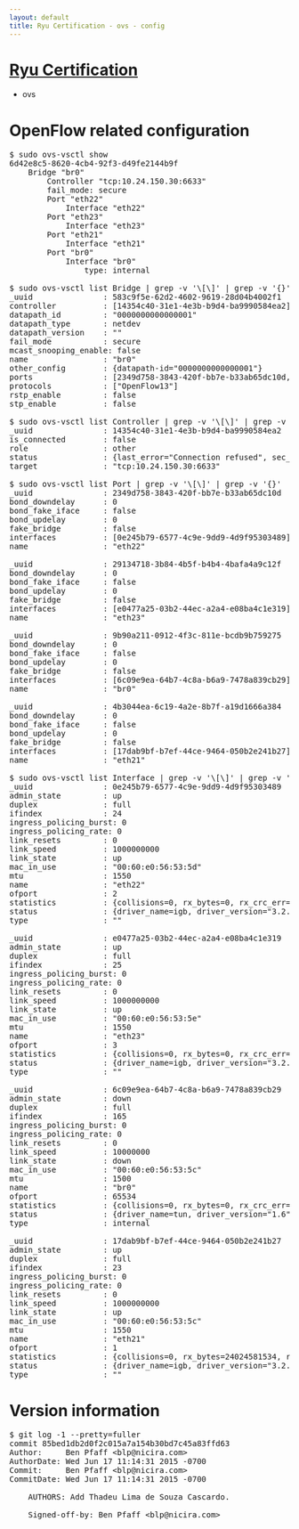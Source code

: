 ```yaml
---
layout: default
title: Ryu Certification - ovs - config
---
```

# [Ryu Certification](http://osrg.github.io/ryu/certification.html)
* ovs 

# OpenFlow related configuration
<pre>
$ sudo ovs-vsctl show
6d42e8c5-8620-4cb4-92f3-d49fe2144b9f
    Bridge "br0"
        Controller "tcp:10.24.150.30:6633"
        fail_mode: secure
        Port "eth22"
            Interface "eth22"
        Port "eth23"
            Interface "eth23"
        Port "eth21"
            Interface "eth21"
        Port "br0"
            Interface "br0"
                type: internal

$ sudo ovs-vsctl list Bridge | grep -v '\[\]' | grep -v '{}'
_uuid               : 583c9f5e-62d2-4602-9619-28d04b4002f1
controller          : [14354c40-31e1-4e3b-b9d4-ba9990584ea2]
datapath_id         : "0000000000000001"
datapath_type       : netdev
datapath_version    : "<built-in>"
fail_mode           : secure
mcast_snooping_enable: false
name                : "br0"
other_config        : {datapath-id="0000000000000001"}
ports               : [2349d758-3843-420f-bb7e-b33ab65dc10d, 29134718-3b84-4b5f-b4b4-4bafa4a9c12f, 4b3044ea-6c19-4a2e-8b7f-a19d1666a384, 9b90a211-0912-4f3c-811e-bcdb9b759275]
protocols           : ["OpenFlow13"]
rstp_enable         : false
stp_enable          : false

$ sudo ovs-vsctl list Controller | grep -v '\[\]' | grep -v '{}'
_uuid               : 14354c40-31e1-4e3b-b9d4-ba9990584ea2
is_connected        : false
role                : other
status              : {last_error="Connection refused", sec_since_disconnect="2", state=BACKOFF}
target              : "tcp:10.24.150.30:6633"

$ sudo ovs-vsctl list Port | grep -v '\[\]' | grep -v '{}'
_uuid               : 2349d758-3843-420f-bb7e-b33ab65dc10d
bond_downdelay      : 0
bond_fake_iface     : false
bond_updelay        : 0
fake_bridge         : false
interfaces          : [0e245b79-6577-4c9e-9dd9-4d9f95303489]
name                : "eth22"

_uuid               : 29134718-3b84-4b5f-b4b4-4bafa4a9c12f
bond_downdelay      : 0
bond_fake_iface     : false
bond_updelay        : 0
fake_bridge         : false
interfaces          : [e0477a25-03b2-44ec-a2a4-e08ba4c1e319]
name                : "eth23"

_uuid               : 9b90a211-0912-4f3c-811e-bcdb9b759275
bond_downdelay      : 0
bond_fake_iface     : false
bond_updelay        : 0
fake_bridge         : false
interfaces          : [6c09e9ea-64b7-4c8a-b6a9-7478a839cb29]
name                : "br0"

_uuid               : 4b3044ea-6c19-4a2e-8b7f-a19d1666a384
bond_downdelay      : 0
bond_fake_iface     : false
bond_updelay        : 0
fake_bridge         : false
interfaces          : [17dab9bf-b7ef-44ce-9464-050b2e241b27]
name                : "eth21"

$ sudo ovs-vsctl list Interface | grep -v '\[\]' | grep -v '{}'
_uuid               : 0e245b79-6577-4c9e-9dd9-4d9f95303489
admin_state         : up
duplex              : full
ifindex             : 24
ingress_policing_burst: 0
ingress_policing_rate: 0
link_resets         : 0
link_speed          : 1000000000
link_state          : up
mac_in_use          : "00:60:e0:56:53:5d"
mtu                 : 1550
name                : "eth22"
ofport              : 2
statistics          : {collisions=0, rx_bytes=0, rx_crc_err=0, rx_dropped=0, rx_errors=0, rx_frame_err=0, rx_over_err=0, rx_packets=0, tx_bytes=18089315792, tx_dropped=0, tx_errors=0, tx_packets=12064077}
status              : {driver_name=igb, driver_version="3.2.10-k", firmware_version="2.10-9"}
type                : ""

_uuid               : e0477a25-03b2-44ec-a2a4-e08ba4c1e319
admin_state         : up
duplex              : full
ifindex             : 25
ingress_policing_burst: 0
ingress_policing_rate: 0
link_resets         : 0
link_speed          : 1000000000
link_state          : up
mac_in_use          : "00:60:e0:56:53:5e"
mtu                 : 1550
name                : "eth23"
ofport              : 3
statistics          : {collisions=0, rx_bytes=0, rx_crc_err=0, rx_dropped=0, rx_errors=0, rx_frame_err=0, rx_over_err=0, rx_packets=0, tx_bytes=1176922500, tx_dropped=0, tx_errors=0, tx_packets=784615}
status              : {driver_name=igb, driver_version="3.2.10-k", firmware_version="2.10-9"}
type                : ""

_uuid               : 6c09e9ea-64b7-4c8a-b6a9-7478a839cb29
admin_state         : down
duplex              : full
ifindex             : 165
ingress_policing_burst: 0
ingress_policing_rate: 0
link_resets         : 0
link_speed          : 10000000
link_state          : down
mac_in_use          : "00:60:e0:56:53:5c"
mtu                 : 1500
name                : "br0"
ofport              : 65534
statistics          : {collisions=0, rx_bytes=0, rx_crc_err=0, rx_dropped=0, rx_errors=0, rx_frame_err=0, rx_over_err=0, rx_packets=0, tx_bytes=0, tx_dropped=0, tx_errors=0, tx_packets=0}
status              : {driver_name=tun, driver_version="1.6", firmware_version="N/A"}
type                : internal

_uuid               : 17dab9bf-b7ef-44ce-9464-050b2e241b27
admin_state         : up
duplex              : full
ifindex             : 23
ingress_policing_burst: 0
ingress_policing_rate: 0
link_resets         : 0
link_speed          : 1000000000
link_state          : up
mac_in_use          : "00:60:e0:56:53:5c"
mtu                 : 1550
name                : "eth21"
ofport              : 1
statistics          : {collisions=0, rx_bytes=24024581534, rx_crc_err=0, rx_dropped=0, rx_errors=0, rx_frame_err=0, rx_over_err=0, rx_packets=16026376, tx_bytes=0, tx_dropped=0, tx_errors=0, tx_packets=0}
status              : {driver_name=igb, driver_version="3.2.10-k", firmware_version="2.10-9"}
type                : ""
</pre>

# Version information
<pre>
$ git log -1 --pretty=fuller
commit 85bed1db2d0f2c015a7a154b30bd7c45a83ffd63
Author:     Ben Pfaff &lt;blp@nicira.com&gt;
AuthorDate: Wed Jun 17 11:14:31 2015 -0700
Commit:     Ben Pfaff &lt;blp@nicira.com&gt;
CommitDate: Wed Jun 17 11:14:31 2015 -0700

    AUTHORS: Add Thadeu Lima de Souza Cascardo.
    
    Signed-off-by: Ben Pfaff &lt;blp@nicira.com&gt;
</pre>
